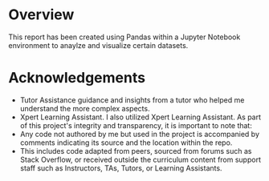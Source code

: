 # Overview
This report has been created using Pandas within a Jupyter Notebook environment to anaylze and visualize certain datasets.
# Acknowledgements
- Tutor Assistance guidance and insights from a tutor who helped me understand the more complex aspects.
- Xpert Learning Assistant. I also utilized Xpert Learning Assistant.
  As part of this project's integrity and transparency, it is important to note that:
- Any code not authored by me but used in the project is accompanied by comments indicating its source and the location within the repo.
- This includes code adapted from peers, sourced from forums such as Stack Overflow, or received outside the curriculum content from support staff such as Instructors, TAs, Tutors, or Learning Assistants.
